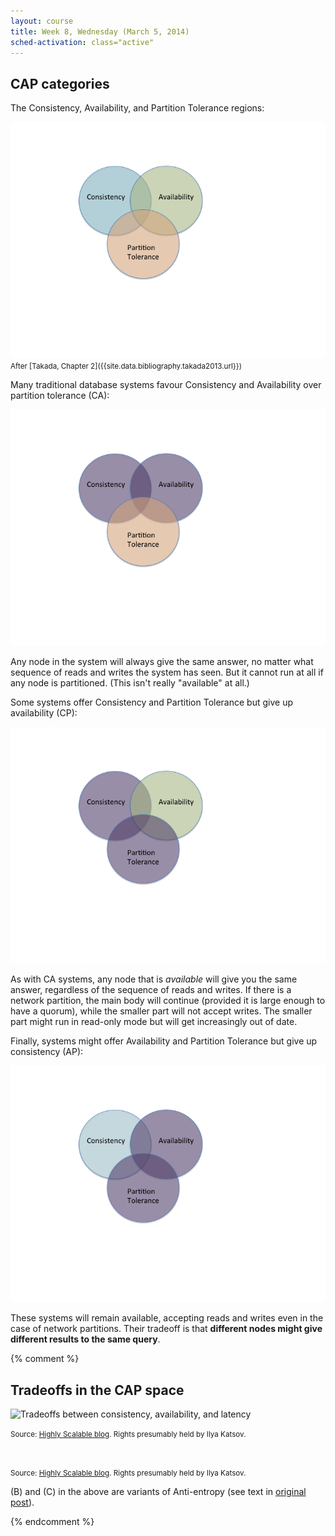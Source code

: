 ```yaml
---
layout: course
title: Week 8, Wednesday (March 5, 2014)
sched-activation: class="active"
---
```

## CAP categories

The Consistency, Availability, and Partition Tolerance regions:

<img src="images/CAP-Venn.png" class="img-responsive" alt="CAP Venn diagram">
<small>After [Takada, Chapter 2]({{site.data.bibliography.takada2013.url}})</small>

Many traditional database systems favour Consistency and Availability over partition tolerance (CA):

<img src="images/CA-Venn.png" class="img-responsive" alt="CAP Venn diagram with C and A regions highlighted">

Any node in the system will always give the same answer, no matter what
sequence of reads and writes the system has seen. But it cannot run at all if any node is partitioned.
(This isn't really "available" at all.)

Some systems offer Consistency and Partition Tolerance but give up availability (CP):

<img src="images/CP-Venn.png" class="img-responsive" alt="CAP Venn diagram with C and P regions highlighted">

As with CA systems, any node that is _available_ will give you the same
answer, regardless of the sequence of reads and writes. If there is a
network partition, the main body will continue (provided it is large enough
to have a quorum), while the smaller part will not accept writes. The smaller
part might run in read-only mode but will get increasingly out of date.

Finally, systems might offer Availability and Partition Tolerance but give up consistency (AP):

<img src="images/AP-Venn.png" class="img-responsive" alt="CAP Venn diagram with A and P regions highlighted">

These systems will remain available, accepting reads and writes even in the case of network partitions. Their tradeoff
is that **different nodes might give different results to the same query**.

{% comment %}
## Tradeoffs in the CAP space

<img class="aligncenter size-full wp-image-798" title="consistency-plot-3" alt="Tradeoffs between consistency, availability, and latency" src="http://highlyscalable.files.wordpress.com/2012/09/consistency-plot-3.png" class="img-responsive"/>

<small>Source: [Highly Scalable blog](http://highlyscalable.wordpress.com/2012/09/18/distributed-algorithms-in-nosql-databases/). Rights
presumably held by Ilya Katsov.</small>

<img class="size-full wp-image-768" title="consistency-catalog" alt="" src="http://highlyscalable.files.wordpress.com/2012/09/consistency-catalog.png"  class="img-responsive"/>

<small>Source: [Highly Scalable blog](http://highlyscalable.wordpress.com/2012/09/18/distributed-algorithms-in-nosql-databases/). Rights
presumably held by Ilya Katsov.</small>

(B) and (C) in the above are variants of Anti-entropy (see text in [original post](http://highlyscalable.wordpress.com/2012/09/18/distributed-algorithms-in-nosql-databases)).

{% endcomment %}